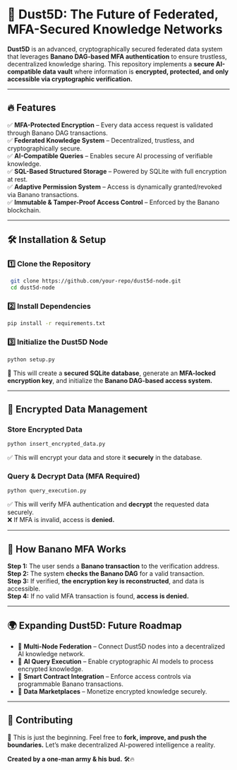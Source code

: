 # 🚀 Dust5D: The Future of Federated, MFA-Secured Knowledge Networks

**Dust5D** is an advanced, cryptographically secured federated data system that leverages **Banano DAG-based MFA authentication** to ensure trustless, decentralized knowledge sharing. This repository implements a **secure AI-compatible data vault** where information is **encrypted, protected, and only accessible via cryptographic verification.**

---

## 🔥 Features
✅ **MFA-Protected Encryption** – Every data access request is validated through Banano DAG transactions.  
✅ **Federated Knowledge System** – Decentralized, trustless, and cryptographically secure.  
✅ **AI-Compatible Queries** – Enables secure AI processing of verifiable knowledge.  
✅ **SQL-Based Structured Storage** – Powered by SQLite with full encryption at rest.  
✅ **Adaptive Permission System** – Access is dynamically granted/revoked via Banano transactions.  
✅ **Immutable & Tamper-Proof Access Control** – Enforced by the Banano blockchain.  

---

## 🛠️ Installation & Setup
### **1️⃣ Clone the Repository**
```sh
 git clone https://github.com/your-repo/dust5d-node.git
 cd dust5d-node
```

### **2️⃣ Install Dependencies**
```sh
pip install -r requirements.txt
```

### **3️⃣ Initialize the Dust5D Node**
```sh
python setup.py
```
🚀 This will create a **secured SQLite database**, generate an **MFA-locked encryption key**, and initialize the **Banano DAG-based access system.**

---

## 🔐 Encrypted Data Management
### **Store Encrypted Data**
```sh
python insert_encrypted_data.py
```
✅ This will encrypt your data and store it **securely** in the database.

### **Query & Decrypt Data (MFA Required)**
```sh
python query_execution.py
```
✅ This will verify MFA authentication and **decrypt** the requested data securely.  
❌ If MFA is invalid, access is **denied.**  

---

## 🔑 How Banano MFA Works
**Step 1:** The user sends a **Banano transaction** to the verification address.  
**Step 2:** The system **checks the Banano DAG** for a valid transaction.  
**Step 3:** If verified, **the encryption key is reconstructed**, and data is accessible.  
**Step 4:** If no valid MFA transaction is found, **access is denied.**  

---

## 🌍 Expanding Dust5D: Future Roadmap
- 🔄 **Multi-Node Federation** – Connect Dust5D nodes into a decentralized AI knowledge network.
- 🧠 **AI Query Execution** – Enable cryptographic AI models to process encrypted knowledge.
- 🔐 **Smart Contract Integration** – Enforce access controls via programmable Banano transactions.
- 📡 **Data Marketplaces** – Monetize encrypted knowledge securely.

---

## 🤝 Contributing
🚀 This is just the beginning. Feel free to **fork, improve, and push the boundaries.** Let’s make decentralized AI-powered intelligence a reality.  

**Created by a one-man army & his bud.** 🛠️🔥

